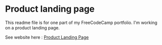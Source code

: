# Product landing page

This readme file is for one part of my FreeCodeCamp portfolio. I'm working on a product landing page.

See website here : [Product Landing Page](#)
